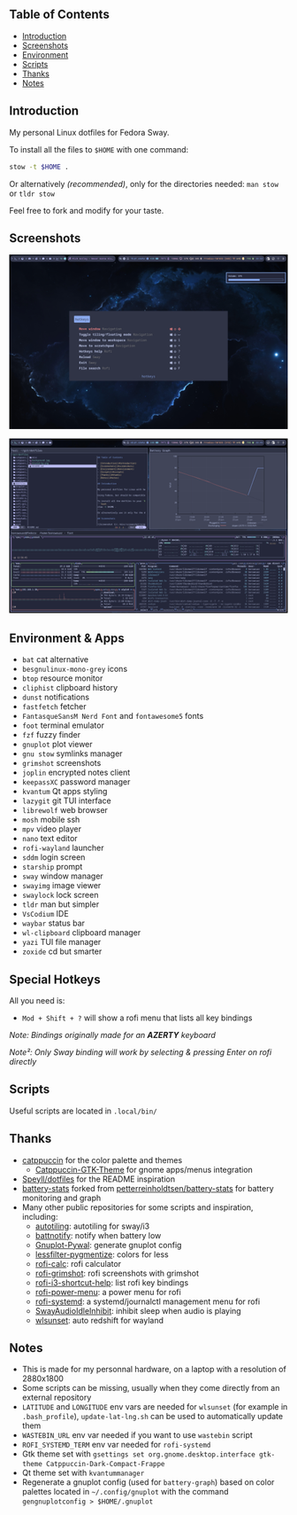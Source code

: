 ## Table of Contents

- [Introduction](#introduction)
- [Screenshots](#screenshots)
- [Environment](#environment)
- [Scripts](#scripts)
- [Thanks](#thanks)
- [Notes](#notes)

## Introduction

My personal Linux dotfiles for Fedora Sway.

To install all the files to `$HOME` with one command:
```bash
stow -t $HOME .
```
Or alternatively *(recommended)*, only for the directories needed: `man stow` or `tldr stow`

Feel free to fork and modify for your taste.

## Screenshots

![Screenshot 1](./misc/screenshot/screenshot1.png)

![Screenshot 2](./misc/screenshot/screenshot2.png)

## Environment & Apps

  - `bat` cat alternative
  - `besgnulinux-mono-grey` icons
  - `btop` resource monitor
  - `cliphist` clipboard history
  - `dunst` notifications
  - `fastfetch` fetcher
  - `FantasqueSansM Nerd Font` and `fontawesome5` fonts
  - `foot` terminal emulator
  - `fzf` fuzzy finder
  - `gnuplot` plot viewer
  - `gnu stow` symlinks manager
  - `grimshot` screenshots
  - `joplin` encrypted notes client
  - `keepassXC` password manager
  - `kvantum` Qt apps styling
  - `lazygit` git TUI interface
  - `librewolf` web browser
  - `mosh` mobile ssh
  - `mpv` video player
  - `nano` text editor
  - `rofi-wayland` launcher
  - `sddm` login screen
  - `starship` prompt
  - `sway` window manager
  - `swayimg` image viewer
  - `swaylock` lock screen
  - `tldr` man but simpler
  - `VsCodium` IDE
  - `waybar` status bar
  - `wl-clipboard` clipboard manager
  - `yazi` TUI file manager
  - `zoxide` cd but smarter

## Special Hotkeys

All you need is:
- `Mod + Shift + ?` will show a rofi menu that lists all key bindings

_Note: Bindings originally made for an **AZERTY** keyboard_

_Note²: Only Sway binding will work by selecting & pressing Enter on rofi directly_

## Scripts

Useful scripts are located in `.local/bin/`

## Thanks

- [catppuccin](https://github.com/catppuccin/) for the color palette and themes
  - [Catppuccin-GTK-Theme](https://github.com/Fausto-Korpsvart/Catppuccin-GTK-Theme) for gnome apps/menus integration
- [Speyll/dotfiles](https://github.com/Speyll/dotfiles/blob/main/README.md) for the README inspiration
- [battery-stats](https://github.com/bonswouar/battery-stats/) forked from [petterreinholdtsen/battery-stats](https://github.com/petterreinholdtsen/battery-stats) for battery monitoring and graph
- Many other public repositories for some scripts and inspiration, including:
  - [autotiling](https://github.com/nwg-piotr/autotiling): autotiling for sway/i3
  - [battnotify](https://github.com/kovmir/battnotify): notify when battery low
  - [Gnuplot-Pywal](https://github.com/GideonWolfe/Gnuplot-Pywal): generate gnuplot config
  - [lessfilter-pygmentize](https://github.com/CoeJoder/lessfilter-pygmentize): colors for less
  - [rofi-calc](https://github.com/svenstaro/rofi-calc): rofi calculator
  - [rofi-grimshot](https://github.com/FantomeBeignet/rofi-grimshot): rofi screenshots with grimshot
  - [rofi-i3-shortcut-help](https://gitlab.com/matclab/rofi-i3-shortcut-help): list rofi key bindings
  - [rofi-power-menu](https://github.com/jluttine/rofi-power-menu): a power menu for rofi
  - [rofi-systemd](https://github.com/colonelpanic8/rofi-systemd): a systemd/journalctl management menu for rofi
  - [SwayAudioIdleInhibit](https://github.com/ErikReider/SwayAudioIdleInhibit): inhibit sleep when audio is playing
  - [wlsunset](https://git.sr.ht/~kennylevinsen/wlsunset): auto redshift for wayland

## Notes

- This is made for my personnal hardware, on a laptop with a resolution of 2880x1800
- Some scripts can be missing, usually when they come directly from an external repository
- `LATITUDE` and `LONGITUDE` env vars are needed for `wlsunset` (for example in `.bash_profile`), `update-lat-lng.sh` can be used to automatically update them
- `WASTEBIN_URL` env var needed if you want to use `wastebin` script
- `ROFI_SYSTEMD_TERM` env var needed for `rofi-systemd`
- Gtk theme set with `gsettings set org.gnome.desktop.interface gtk-theme Catppuccin-Dark-Compact-Frappe`
- Qt theme set with `kvantummanager`
- Regenerate a gnuplot config (used for `battery-graph`) based on color palettes located in `~/.config/gnuplot` with the command `gengnuplotconfig > $HOME/.gnuplot`
